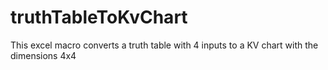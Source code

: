 # truthTableToKvChart
 This excel macro converts a truth table with 4 inputs to a KV chart with the dimensions 4x4
